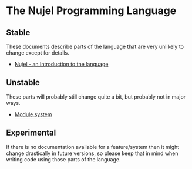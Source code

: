 # The Nujel Programming Language

## Stable
These documents describe parts of the language that are very unlikely to change except for details.
- [Nujel - an Introduction to the language](./stable/README.md)

## Unstable
These parts will probably still change quite a bit, but probably not in major ways.
- [Module system](./unstable/modules.md)

## Experimental
If there is no documentation available for a feature/system then it might change drastically in future versions, so please keep that in mind when writing code using those parts of the language.